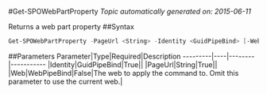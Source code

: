 #Get-SPOWebPartProperty
*Topic automatically generated on: 2015-06-11*

Returns a web part property
##Syntax
```powershell
Get-SPOWebPartProperty -PageUrl <String> -Identity <GuidPipeBind> [-Web <WebPipeBind>]
```


##Parameters
Parameter|Type|Required|Description
---------|----|--------|-----------
|Identity|GuidPipeBind|True||
|PageUrl|String|True||
|Web|WebPipeBind|False|The web to apply the command to. Omit this parameter to use the current web.|
<!-- Ref: FED0C5749E3B0FE68887AA12ABB165D6 -->